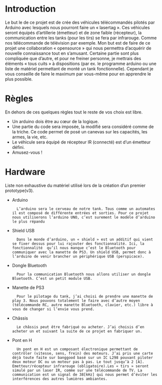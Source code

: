 # Introduction
Le but le de ce projet est de crée des véhicules télécommandés pilotés par Arduino avec lesquels nous pourront faire un « lasertag ». 
Ces véhicules seront équipés d’artillerie (émetteur) et de zone faible (récepteur), la communication entre les tanks (pour les tirs) se fera par infrarouge. Comme nos télécommande de télévision par exemple.
Mon but est de faire de ce projet une collaboration « opensource » qui nous permettra d’acquérir de nouvelle connaissance tout en s’amusant. Certaine partie sont plus compliquée que d’autre, et pour ne freiner personne, je mettrais des éléments « tous cuits » à dispositions (par ex. le programme arduino ou une liste de matériel permettant de monté un tank fonctionnelle). Cependant je vous conseille de faire le maximum par vous-même pour en apprendre le plus possible.

# Règles
En dehors de ces quelques règles tout le reste de vos choix est libre.
- Un arduino dois être au cœur de la logique.
- Une partie du code sera imposée, la modifié sera considéré comme de la triche. Ce code permet de posé un canevas sur les capacités, les armes, la vie, etc.
- Le véhicule sera équipé de récepteur IR (connecté) est d’un émetteur défini.
- Amusez-vous !

# Hardware
Liste non exhaustive du matériel utilisé lors de la création d’un premier prototype(v3).

- Arduino

        L’arduino sera le cerveau de notre tank. Tous comme un automates il est composé de différente entrées et sorties. Pour ce projet nous utiliserons l’arduino UNO, c’est surement le modèle d’arduino le plus répandu

- Shield USB

        Dans le monde d’arduino, un « shield » est un additif qui vient se fixer dessus pour lui rajouter des fonctionnalité. Ici, la fonctionnalité  qu’il nous manque c’est le Bluetooth pour communiquer avec la manette de PS3. Un shield USB, permet donc à l’arduino de venir brancher un périphérique USB (perspicace).

- Dongle Bluetooth

        Pour la communication Bluetooth nous allons utiliser un dongle Bluetooth. C’est un petit module USB.


- Manette de PS3

        Pour le pilotage du tank, j’ai choisi de prendre une manette de play 3. Nous pouvons totalement le faire avec d’autre moyen (télécommande RC, autre manette Bluetooth, clavier, etc.) libre à vous de changer si l’envie vous prend.
- Châssis

        Le châssis peut être fabriqué ou acheter. J’ai choisis d’en acheter un et suivant la suite de ce projet en fabriquer un.
- Pont en H

        Un pont en H est un composant électronique permettant de contrôler (vitesse, sens, frein) des moteurs. J’ai pris une carte déjà toute faite sur banggood basé sur un IC L298 pouvant piloter deux moteur DC ou un moteur pas à pas. Le tout jusqu’à 2 [A]. Emetteur/récepteur infrarouge (obligatoire).Les « tirs » seront simulé par un laser IR, comme sur une télécommande de TV. La communication est un signal de 38[kHz] qui nous permet d’éviter les interférences des autres lumières ambiantes.